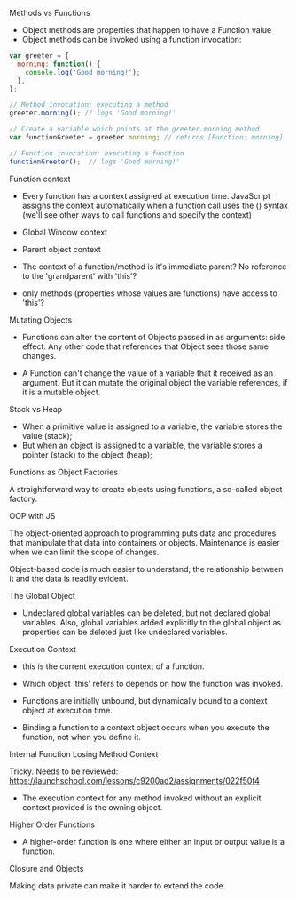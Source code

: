 Methods vs Functions

- Object methods are properties that happen to have a Function value
- Object methods can be invoked using a function invocation:

```javascript
var greeter = {
  morning: function() {
    console.log('Good morning!');
  },
};

// Method invocation: executing a method
greeter.morning(); // logs 'Good morning!'

// Create a variable which points at the greeter.morning method
var functionGreeter = greeter.morning; // returns [Function: morning]

// Function invocation: executing a function
functionGreeter();  // logs 'Good morning!'
```

Function context

- Every function has a context assigned at execution time. JavaScript assigns the context automatically when a function call uses the () syntax (we'll see other ways to call functions and specify the context)

- Global Window context

- Parent object context

- The context of a function/method is it's immediate parent? No reference to the 'grandparent' with 'this'?

- only methods (properties whose values are functions) have access to 'this'?

Mutating Objects

- Functions can alter the content of Objects passed in as arguments: side effect. Any other code that references that Object sees those same changes.

- A Function can't change the value of a variable that it received as an argument. But it can mutate the original object the variable references, if it is a mutable object.

Stack vs Heap

- When a primitive value is assigned to a variable, the variable stores the value (stack);
- But when an object is assigned to a variable, the variable stores a pointer (stack) to the object (heap);


Functions as Object Factories

A straightforward way to create objects using functions, a so-called object factory.

OOP with JS

The object-oriented approach to programming puts data and procedures that manipulate that data into containers or objects. Maintenance is easier when we can limit the scope of changes.

Object-based code is much easier to understand; the relationship between it and the data is readily evident.

The Global Object

- Undeclared global variables can be deleted, but not declared global variables. Also, global variables added explicitly to the global object as properties can be deleted just like undeclared variables.

Execution Context

- this is the current execution context of a function.

- Which object 'this' refers to depends on how the function was invoked.

- Functions are initially unbound, but dynamically bound to a context object at execution time.

 - Binding a function to a context object occurs when you execute the function, not when you define it.

 Internal Function Losing Method Context

 Tricky. Needs to be reviewed: https://launchschool.com/lessons/c9200ad2/assignments/022f50f4

 - The execution context for any method invoked without an explicit context provided is the owning object.

 Higher Order Functions

 - A higher-order function is one where either an input or output value is a function.

 Closure and Objects

 Making data private can make it harder to extend the code.
